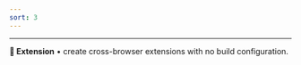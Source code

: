 ```yaml
---
sort: 3
---
```


---

**🧩 Extension** • create cross-browser extensions with no build configuration.
